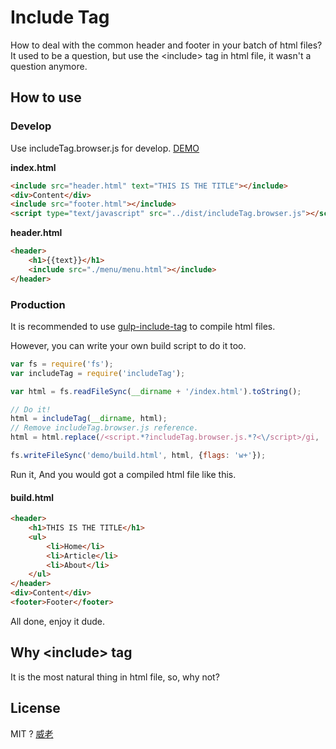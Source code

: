 # Include Tag
How to deal with the common header and footer in your batch of html files?
It used to be a question, but use the &lt;include> tag in html file, it wasn't a question anymore.

## How to use
### Develop
Use includeTag.browser.js for develop. [DEMO](http://weilao.github.io/include-tag/demo/)

**index.html**
```html
<include src="header.html" text="THIS IS THE TITLE"></include>
<div>Content</div>
<include src="footer.html"></include>
<script type="text/javascript" src="../dist/includeTag.browser.js"></script>
```

**header.html**
```html
<header>
    <h1>{{text}}</h1>
    <include src="./menu/menu.html"></include>
</header>
```

### Production
It is recommended to use [gulp-include-tag](https://github.com/weilao/gulp-include-tag) to compile html files.

However, you can write your own build script to do it too.
```js
var fs = require('fs');
var includeTag = require('includeTag');

var html = fs.readFileSync(__dirname + '/index.html').toString();

// Do it!
html = includeTag(__dirname, html);
// Remove includeTag.browser.js reference.
html = html.replace(/<script.*?includeTag.browser.js.*?<\/script>/gi, '');

fs.writeFileSync('demo/build.html', html, {flags: 'w+'});
```

Run it, And you would got a compiled html file like this.
#### build.html
```html
<header>
	<h1>THIS IS THE TITLE</h1>
    <ul>
	    <li>Home</li>
	    <li>Article</li>
	    <li>About</li>
	</ul>
</header>
<div>Content</div>
<footer>Footer</footer>
```

All done, enjoy it dude.

## Why &lt;include> tag
It is the most natural thing in html file, so, why not?

## License
MIT ? [威老](http://doctype-html.com)
